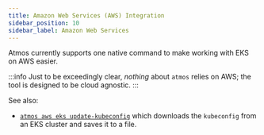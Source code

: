 ```yaml
---
title: Amazon Web Services (AWS) Integration
sidebar_position: 10
sidebar_label: Amazon Web Services
---
```


Atmos currently supports one native command to make working with EKS on AWS easier. 

:::info
Just to be exceedingly clear, *nothing* about `atmos` relies on AWS; the tool is designed to be cloud agnostic.
:::

See also:
* [`atmos aws eks update-kubeconfig`](/cli/commands/aws/eks-update-kubeconfig) which downloads the `kubeconfig` from an EKS cluster and saves it to a file.
